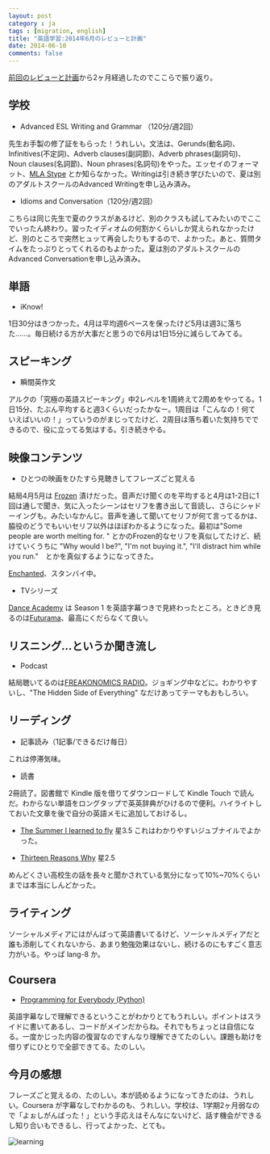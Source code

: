```yaml
---
layout: post
category : ja
tags : [migration, english]
title: "英語学習:2014年6月のレビューと計画"
date: 2014-06-10
comments: false
---
```


[前回のレビューと計画](/2014/04/07-learnenglish.html)から2ヶ月経過したのでここらで振り返り。

## 学校

* Advanced ESL Writing and Grammar （120分/週2回）&nbsp; 

先生お手製の修了証をもらった！うれしい。文法は、Gerunds(動名詞)、Infinitives(不定詞)、Adverb clauses(副詞節)、Adverb phrases(副詞句)、Noun clauses(名詞節)、Noun phrases(名詞句)をやった。エッセイのフォーマット、[MLA Stype](https://owl.english.purdue.edu/owl/owlprint/747/) とか知らなかった。Writingは引き続き学びたいので、夏は別のアダルトスクールのAdvanced Writingを申し込み済み。

* Idioms and Conversation（120分/週2回）&nbsp; 

こちらは同じ先生で夏のクラスがあるけど、別のクラスも試してみたいのでここでいったん終わり。習ったイディオムの何割かくらいしか覚えられなかったけど、別のところで突然ヒュッて再会したりもするので、よかった。あと、質問タイムをたっぷりとってくれるのもよかった。夏は別のアダルトスクールのAdvanced Conversationを申し込み済み。

## 単語
* iKnow!

1日30分はきつかった。4月は平均週6ペースを保ったけど5月は週3に落ちた……。毎日続ける方が大事だと思うので6月は1日15分に減らしてみてる。

## スピーキング
* 瞬間英作文 &nbsp; 　

アルクの「究極の英語スピーキング」中2レベルを1周終えて2周めをやってる。1日15分、たぶん平均すると週3くらいだったかなー。1周目は「こんなの！何ていえばいいの！」っていうのがまじってたけど、2周目は落ち着いた気持ちでできるので、役に立ってる気はする。引き続きやる。

## 映像コンテンツ

* ひとつの映画をひたすら見聴きしてフレーズごと覚える &nbsp; 　

結局4月5月は [Frozen](http://movies.disney.com/frozen) 漬けだった。音声だけ聞くのを平均すると4月は1-2日に1回は通しで聞き、気に入ったシーンはセリフを書き出して音読し、さらにシャドーイングも。みたいなかんじ。音声を通して聞いてセリフが何て言ってるかは、脇役のどうでもいいセリフ以外はほぼわかるようになった。最初は"Some people are worth melting for. " とかのFrozen的なセリフを真似してたけど、続けていくうちに "Why would I be?", "I'm not buying it.", "I'll distract him while you run."　とかを真似するようになってきた。

[Enchanted](http://www.imdb.com/title/tt0461770/)、スタンバイ中。

* TVシリーズ &nbsp; 　

[Dance Academy](http://www.abc.net.au/abc3/danceacademy/) は Season 1 を英語字幕つきで見終わったところ。ときどき見るのは[Futurama](http://www.imdb.com/title/tt0149460/)、最高にくだらなくて良い。

## リスニング…というか聞き流し
* Podcast

結局聴いてるのは[FREAKONOMICS RADIO](http://freakonomics.com/radio/)。ジョギング中などに。わかりやすいし、"The Hidden Side of Everything" なだけあってテーマもおもしろい。

## リーディング

* 記事読み（1記事/できるだけ毎日）&nbsp; 　

これは停滞気味。

* 読書&nbsp; 　

2冊読了。図書館で Kindle 版を借りてダウンロードして Kindle Touch で読んだ。わからない単語をロングタップで英英辞典がひけるので便利。ハイライトしておいた文章を後で自分の英語メモに追加しておけるし。 

* [The Summer I learned to fly](http://www.goodreads.com/book/show/9578513-the-summer-i-learned-to-fly) 星3.5 
これはわかりやすいジュブナイルでよかった。

* [Thirteen Reasons Why](http://www.goodreads.com/book/show/1217100.Thirteen_Reasons_Why) 星2.5 

めんどくさい高校生の話を長々と聞かされている気分になって10%~70%くらいまでは本当にしんどかった。

## ライティング
ソーシャルメディアにはがんばって英語書いてるけど、ソーシャルメディアだと誰も添削してくれないから、あまり勉強効果はないし、続けるのにもすごく意志力がいる。やっぱ lang-8 か。

## Coursera
* [Programming for Everybody (Python)](https://class.coursera.org/pythonlearn-001)

英語字幕なしで理解できるということがわかりとてもうれしい。ポイントはスライドに書いてあるし、コードがメインだからね。それでもちょっとは自信になる。一度かじった内容の復習なのですんなり理解できてたのしい。課題も助けを借りずにひとりで全部できてる。たのしい。

## 今月の感想
フレーズごと覚えるの、たのしい。本が読めるようになってきたのは、うれしい。Coursera が字幕なしでわかるのも、うれしい。学校は、1学期2ヶ月弱なので「よぉしがんばった！」という手応えはそんなにないけど、話す機会ができるし知り合いもできるし、行ってよかった、とても。

![learning](https://lh5.googleusercontent.com/-QvF8r_rGcbU/U7s9deFMu9I/AAAAAAACRaA/MxdVXw4qbQw/w620-h826-no/P1190523.JPG)